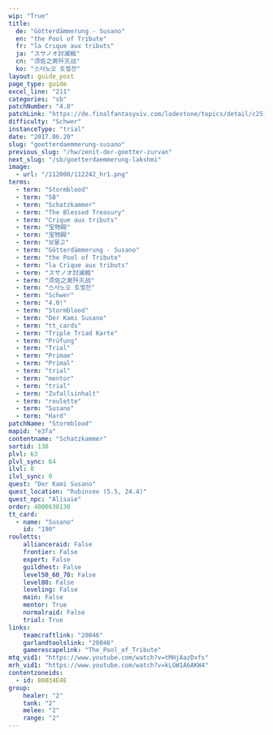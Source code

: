 ```yaml
---
wip: "True"
title:
  de: "Götterdämmerung - Susano"
  en: "the Pool of Tribute"
  fr: "la Crique aux tributs"
  ja: "スサノオ討滅戦"
  cn: "须佐之男歼灭战"
  ko: "스사노오 토벌전"
layout: guide_post
page_type: guide
excel_line: "211"
categories: "sb"
patchNumber: "4.0"
patchLink: "https://de.finalfantasyxiv.com/lodestone/topics/detail/c2519c232d02fc2394c3830faa364611cd4e610c"
difficulty: "Schwer"
instanceType: "trial"
date: "2017.06.20"
slug: "goetterdaemmerung-susano"
previous_slug: "/hw/zenit-der-goetter-zurvan"
next_slug: "/sb/goetterdaemmerung-lakshmi"
image:
  - url: "/112000/112242_hr1.png"
terms:
  - term: "Stormblood"
  - term: "SB"
  - term: "Schatzkammer"
  - term: "The Blessed Treasury"
  - term: "Crique aux tributs"
  - term: "宝物殿"
  - term: "宝物殿"
  - term: "보물고"
  - term: "Götterdämmerung - Susano"
  - term: "the Pool of Tribute"
  - term: "la Crique aux tributs"
  - term: "スサノオ討滅戦"
  - term: "须佐之男歼灭战"
  - term: "스사노오 토벌전"
  - term: "Schwer"
  - term: "4.0!"
  - term: "Stormblood"
  - term: "Der Kami Susano"
  - term: "tt_cards"
  - term: "Triple Triad Karte"
  - term: "Prüfung"
  - term: "Trial"
  - term: "Primae"
  - term: "Primal"
  - term: "trial"
  - term: "mentor"
  - term: "trial"
  - term: "Zufallsinhalt"
  - term: "roulette"
  - term: "Susano"
  - term: "Hard"
patchName: "Stormblood"
mapid: "e3fa"
contentname: "Schatzkammer"
sortid: 130
plvl: 63
plvl_sync: 64
ilvl: 0
ilvl_sync: 0
quest: "Der Kami Susano"
quest_location: "Rubinsee (5.5, 24.4)"
quest_npc: "Alisaie"
order: 4000630130
tt_card:
  - name: "Susano"
    id: "190"
rouletts:
    allianceraid: False
    frontier: False
    expert: False
    guildhest: False
    level50_60_70: False
    level80: False
    leveling: False
    main: False
    mentor: True
    normalraid: False
    trial: True
links:
    teamcraftlink: "20046"
    garlandtoolslink: "20046"
    gamerescapelink: "The_Pool_of_Tribute"
mtq_vid1: "https://www.youtube.com/watch?v=tMHjAazDxfs"
mrh_vid1: "https://www.youtube.com/watch?v=kLGW1A6AKW4"
contentzoneids:
  - id: 80034E4E
group:
    healer: "2"
    tank: "2"
    melee: "2"
    range: "2"
---
```

